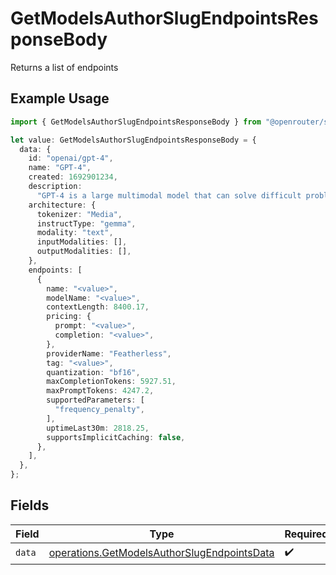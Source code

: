 # GetModelsAuthorSlugEndpointsResponseBody

Returns a list of endpoints

## Example Usage

```typescript
import { GetModelsAuthorSlugEndpointsResponseBody } from "@openrouter/sdk/models/operations";

let value: GetModelsAuthorSlugEndpointsResponseBody = {
  data: {
    id: "openai/gpt-4",
    name: "GPT-4",
    created: 1692901234,
    description:
      "GPT-4 is a large multimodal model that can solve difficult problems with greater accuracy.",
    architecture: {
      tokenizer: "Media",
      instructType: "gemma",
      modality: "text",
      inputModalities: [],
      outputModalities: [],
    },
    endpoints: [
      {
        name: "<value>",
        modelName: "<value>",
        contextLength: 8400.17,
        pricing: {
          prompt: "<value>",
          completion: "<value>",
        },
        providerName: "Featherless",
        tag: "<value>",
        quantization: "bf16",
        maxCompletionTokens: 5927.51,
        maxPromptTokens: 4247.2,
        supportedParameters: [
          "frequency_penalty",
        ],
        uptimeLast30m: 2818.25,
        supportsImplicitCaching: false,
      },
    ],
  },
};
```

## Fields

| Field                                                                                                      | Type                                                                                                       | Required                                                                                                   | Description                                                                                                |
| ---------------------------------------------------------------------------------------------------------- | ---------------------------------------------------------------------------------------------------------- | ---------------------------------------------------------------------------------------------------------- | ---------------------------------------------------------------------------------------------------------- |
| `data`                                                                                                     | [operations.GetModelsAuthorSlugEndpointsData](../../models/operations/getmodelsauthorslugendpointsdata.md) | :heavy_check_mark:                                                                                         | N/A                                                                                                        |